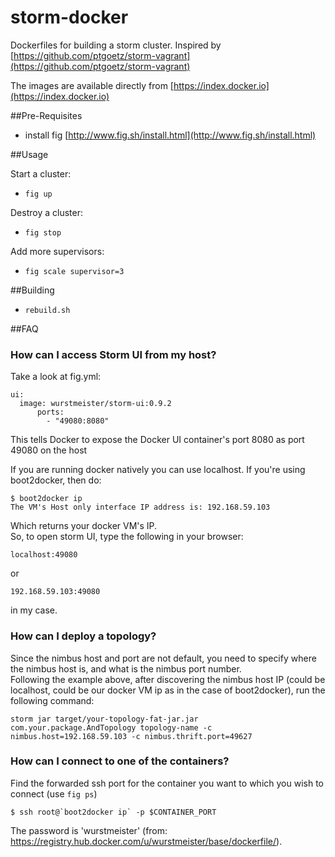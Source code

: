 storm-docker
============

Dockerfiles for building a storm cluster. Inspired by [https://github.com/ptgoetz/storm-vagrant](https://github.com/ptgoetz/storm-vagrant)

The images are available directly from [https://index.docker.io](https://index.docker.io)

##Pre-Requisites

- install fig [http://www.fig.sh/install.html](http://www.fig.sh/install.html)

##Usage

Start a cluster:

- ```fig up```

Destroy a cluster:

- ```fig stop```

Add more supervisors:

- ```fig scale supervisor=3```

##Building

- ```rebuild.sh```

##FAQ
### How can I access Storm UI from my host?
Take a look at fig.yml:

    ui:
      image: wurstmeister/storm-ui:0.9.2
	      ports:
	        - "49080:8080"
    
This tells Docker to expose the Docker UI container's port 8080 as port 49080 on the host<br/>

If you are running docker natively you can use localhost. If you're using boot2docker, then do:

    $ boot2docker ip
    The VM's Host only interface IP address is: 192.168.59.103

Which returns your docker VM's IP.<br/>
So, to open storm UI, type the following in your browser:

    localhost:49080

or 
    
    192.168.59.103:49080
    
in my case.

### How can I deploy a topology?
Since the nimbus host and port are not default, you need to specify where the nimbus host is, and what is the nimbus port number.<br/>
Following the example above, after discovering the nimbus host IP (could be localhost, could be our docker VM ip as in the case of boot2docker), run the following command:

    storm jar target/your-topology-fat-jar.jar com.your.package.AndTopology topology-name -c nimbus.host=192.168.59.103 -c nimbus.thrift.port=49627

### How can I connect to one of the containers?
Find the forwarded ssh port for the container you want to which you wish to connect (use `fig ps`)     
    	
    $ ssh root@`boot2docker ip` -p $CONTAINER_PORT 
 
The password is 'wurstmeister' (from: https://registry.hub.docker.com/u/wurstmeister/base/dockerfile/).

